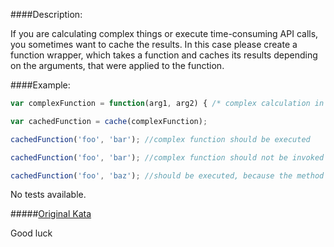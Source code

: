 ####Description:

If you are calculating complex things or execute time-consuming API calls, you sometimes want to cache the results. In this case please create a function wrapper, which takes a function and caches its results depending on the arguments, that were applied to the function.

####Example:

```js
var complexFunction = function(arg1, arg2) { /* complex calculation in here */ };

var cachedFunction = cache(complexFunction);

cachedFunction('foo', 'bar'); //complex function should be executed

cachedFunction('foo', 'bar'); //complex function should not be invoked again, instead the cached result should be returned

cachedFunction('foo', 'baz'); //should be executed, because the method wasn't invoked before with these arguments
```

No tests available.

#####[Original Kata](http://www.codewars.com/kata/function-cache)

Good luck
